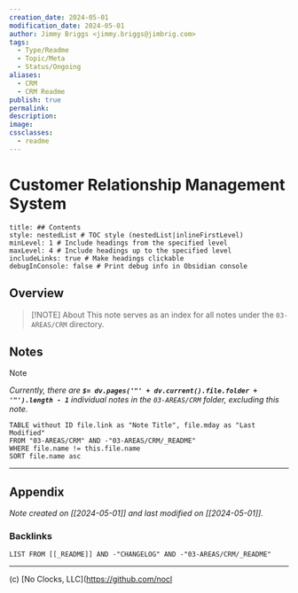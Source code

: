 ```yaml
---
creation_date: 2024-05-01
modification_date: 2024-05-01
author: Jimmy Briggs <jimmy.briggs@jimbrig.com>
tags:
  - Type/Readme
  - Topic/Meta
  - Status/Ongoing
aliases:
  - CRM
  - CRM Readme
publish: true
permalink:
description:
image:
cssclasses:
  - readme
---
```



# Customer Relationship Management System

```table-of-contents
title: ## Contents 
style: nestedList # TOC style (nestedList|inlineFirstLevel)
minLevel: 1 # Include headings from the specified level
maxLevel: 4 # Include headings up to the specified level
includeLinks: true # Make headings clickable
debugInConsole: false # Print debug info in Obsidian console
```

## Overview

> [!NOTE] About
> This note serves as an index for all notes under the `03-AREAS/CRM` directory.

## Notes

> [!NOTE]
> *Currently, there are **`$= dv.pages('"' + dv.current().file.folder + '"').length - 1`**  individual notes in the `03-AREAS/CRM` folder, excluding this note.*

```dataview
TABLE without ID file.link as "Note Title", file.mday as "Last Modified"
FROM "03-AREAS/CRM" AND -"03-AREAS/CRM/_README"
WHERE file.name != this.file.name
SORT file.name asc
```

***

## Appendix

*Note created on [[2024-05-01]] and last modified on [[2024-05-01]].*

### Backlinks

```dataview
LIST FROM [[_README]] AND -"CHANGELOG" AND -"03-AREAS/CRM/_README"
```

***

(c) [No Clocks, LLC](https://github.com/nocl